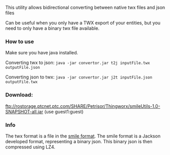 This utility allows bidirectional converting between native twx files and json files

Can be useful when you only have a TWX export of your entities, but you need to only have a binary twx file available.

### How to use

Make sure you have java installed.

Converting twx to json:
`java -jar convertor.jar t2j inputFile.twx outputFile.json`

Converting json to twx:
`java -jar convertor.jar j2t inputFile.json outputFile.twx`

### Download:
ftp://rostorage.ptcnet.ptc.com/SHARE/Petrisor/Thingworx/smileUtils-1.0-SNAPSHOT-all.jar (use guest1:guest) 

### Info

The twx format is a file in the [smile format](https://en.wikipedia.org/wiki/Smile_(data_interchange_format)). The smile format is a Jackson developed format, representing a binary json.
This binary json is then compressed using LZ4.